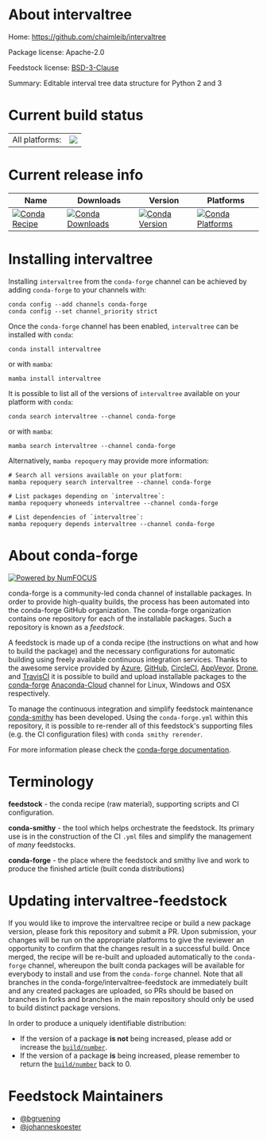 About intervaltree
==================

Home: https://github.com/chaimleib/intervaltree

Package license: Apache-2.0

Feedstock license: [BSD-3-Clause](https://github.com/conda-forge/intervaltree-feedstock/blob/main/LICENSE.txt)

Summary: Editable interval tree data structure for Python 2 and 3

Current build status
====================


<table><tr><td>All platforms:</td>
    <td>
      <a href="https://dev.azure.com/conda-forge/feedstock-builds/_build/latest?definitionId=4757&branchName=main">
        <img src="https://dev.azure.com/conda-forge/feedstock-builds/_apis/build/status/intervaltree-feedstock?branchName=main">
      </a>
    </td>
  </tr>
</table>

Current release info
====================

| Name | Downloads | Version | Platforms |
| --- | --- | --- | --- |
| [![Conda Recipe](https://img.shields.io/badge/recipe-intervaltree-green.svg)](https://anaconda.org/conda-forge/intervaltree) | [![Conda Downloads](https://img.shields.io/conda/dn/conda-forge/intervaltree.svg)](https://anaconda.org/conda-forge/intervaltree) | [![Conda Version](https://img.shields.io/conda/vn/conda-forge/intervaltree.svg)](https://anaconda.org/conda-forge/intervaltree) | [![Conda Platforms](https://img.shields.io/conda/pn/conda-forge/intervaltree.svg)](https://anaconda.org/conda-forge/intervaltree) |

Installing intervaltree
=======================

Installing `intervaltree` from the `conda-forge` channel can be achieved by adding `conda-forge` to your channels with:

```
conda config --add channels conda-forge
conda config --set channel_priority strict
```

Once the `conda-forge` channel has been enabled, `intervaltree` can be installed with `conda`:

```
conda install intervaltree
```

or with `mamba`:

```
mamba install intervaltree
```

It is possible to list all of the versions of `intervaltree` available on your platform with `conda`:

```
conda search intervaltree --channel conda-forge
```

or with `mamba`:

```
mamba search intervaltree --channel conda-forge
```

Alternatively, `mamba repoquery` may provide more information:

```
# Search all versions available on your platform:
mamba repoquery search intervaltree --channel conda-forge

# List packages depending on `intervaltree`:
mamba repoquery whoneeds intervaltree --channel conda-forge

# List dependencies of `intervaltree`:
mamba repoquery depends intervaltree --channel conda-forge
```


About conda-forge
=================

[![Powered by
NumFOCUS](https://img.shields.io/badge/powered%20by-NumFOCUS-orange.svg?style=flat&colorA=E1523D&colorB=007D8A)](https://numfocus.org)

conda-forge is a community-led conda channel of installable packages.
In order to provide high-quality builds, the process has been automated into the
conda-forge GitHub organization. The conda-forge organization contains one repository
for each of the installable packages. Such a repository is known as a *feedstock*.

A feedstock is made up of a conda recipe (the instructions on what and how to build
the package) and the necessary configurations for automatic building using freely
available continuous integration services. Thanks to the awesome service provided by
[Azure](https://azure.microsoft.com/en-us/services/devops/), [GitHub](https://github.com/),
[CircleCI](https://circleci.com/), [AppVeyor](https://www.appveyor.com/),
[Drone](https://cloud.drone.io/welcome), and [TravisCI](https://travis-ci.com/)
it is possible to build and upload installable packages to the
[conda-forge](https://anaconda.org/conda-forge) [Anaconda-Cloud](https://anaconda.org/)
channel for Linux, Windows and OSX respectively.

To manage the continuous integration and simplify feedstock maintenance
[conda-smithy](https://github.com/conda-forge/conda-smithy) has been developed.
Using the ``conda-forge.yml`` within this repository, it is possible to re-render all of
this feedstock's supporting files (e.g. the CI configuration files) with ``conda smithy rerender``.

For more information please check the [conda-forge documentation](https://conda-forge.org/docs/).

Terminology
===========

**feedstock** - the conda recipe (raw material), supporting scripts and CI configuration.

**conda-smithy** - the tool which helps orchestrate the feedstock.
                   Its primary use is in the construction of the CI ``.yml`` files
                   and simplify the management of *many* feedstocks.

**conda-forge** - the place where the feedstock and smithy live and work to
                  produce the finished article (built conda distributions)


Updating intervaltree-feedstock
===============================

If you would like to improve the intervaltree recipe or build a new
package version, please fork this repository and submit a PR. Upon submission,
your changes will be run on the appropriate platforms to give the reviewer an
opportunity to confirm that the changes result in a successful build. Once
merged, the recipe will be re-built and uploaded automatically to the
`conda-forge` channel, whereupon the built conda packages will be available for
everybody to install and use from the `conda-forge` channel.
Note that all branches in the conda-forge/intervaltree-feedstock are
immediately built and any created packages are uploaded, so PRs should be based
on branches in forks and branches in the main repository should only be used to
build distinct package versions.

In order to produce a uniquely identifiable distribution:
 * If the version of a package **is not** being increased, please add or increase
   the [``build/number``](https://docs.conda.io/projects/conda-build/en/latest/resources/define-metadata.html#build-number-and-string).
 * If the version of a package **is** being increased, please remember to return
   the [``build/number``](https://docs.conda.io/projects/conda-build/en/latest/resources/define-metadata.html#build-number-and-string)
   back to 0.

Feedstock Maintainers
=====================

* [@bgruening](https://github.com/bgruening/)
* [@johanneskoester](https://github.com/johanneskoester/)

